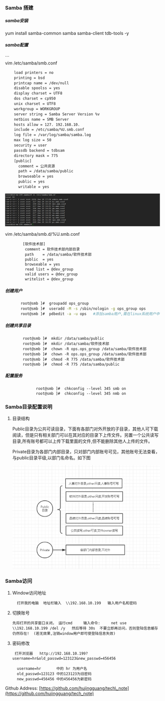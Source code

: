 ### **Samba 搭建**

##### samba安装

yum install samba-common samba  samba-client tdb-tools -y

##### samba配置

\`\`\`  
 vim  /etc/samba/smb.conf

```bash
    load printers = no
    printing = bsd
    printcap name = /dev/null
    disable spoolss = yes 
    display charset = UTF8
    dos charset = cp950
    unix charset = UTF8
    workgroup = WORKGROUP
    server string = Samba Server Version %v
    netbios name = SMB Server
    hosts allow = 127. 192.168.10. 
    include = /etc/samba/%U.smb.conf
    log file = /var/log/samba/samba.log
    max log size = 50
    security = user
    passdb backend = tdbsam
    directory mask = 775
    [public]
      comment = 公共资源
      path = /data/samba/public
      browseable = yes
      public = yes
      writable = yes
```

![](/assets/samba1.png)

vim  /etc/samba/smb.d/%U.smb.conf

```
        [软件技术部]
         comment = 软件技术部内部目录
         path    = /data/samba/软件技术部
         public  = yes
         browseable = yes
         read list = @dev_group
         valid users = @dev_group
         writelist = @dev_group
```

##### 创建用户

```bash
       root@smb ]#  groupadd ops_group
       root@smb ]#  useradd -M -s /sbin/nologin -g ops_group ops
       root@smb ]#  pdbedit -a -u ops   #添加samba用户,需在linux系统用户中存在!
```

##### 创建共享目录

```
        root@smb ]#  mkdir /data/samba/public    
        root@smb ]#  mkdir /data/samba/软件技术部  
        root@smb ]#  chown -R ops.ops_group /data/samba/软件技术部
        root@smb ]#  chown -R ops.ops_group /data/samba/软件技术部
        root@smb ]#  chmod -R 775 /data/samba/软件技术部  
        root@smb ]#  chmod -R 775 /data/samba/public
```

##### 配置服务

```
              root@smb ]#  chkconfig --level 345 smb on
              root@smb ]#  chkconfig --level 345 nmb on
```

### Samba目录配置说明

1. 目录结构

   Public目录为公共可读目录，下面有各部门对外开放的子目录，其他人可下载阅读，但是只有相关部门可以在其对应的目录下上传文件。另置一个公共读写目录,所有账号都可以上传下载里面的文件,但不能删除其他人上传的文件。

   Private目录为各部门内部目录，只对部门内部账号可见，其他账号无法查看，与public目录平级,以部门名命名。如下图

   ![](/assets/samba2.jpg)

### Samba访问

1. Window访问地址

   ```
     打开我的电脑  地址栏输入  \\192.168.10.199   输入用户名和密码
   ```

2. 切换账号

   ```
   先将打开的共享窗口关闭， 运行cmd     输入命令:     net use \\192.168.10.199 /del /y   然后等待 30s  不要立即再访问，否则登陆信息缓存仍然存在!  (若无效果,注销window用户即可使登陆信息失效)
   ```

3. 密码修改

   ```
    打开浏览器   http://192.168.10.199?username=hr&old_passwd=123123&new_passwd=456456

     username=hr       中的 hr 为用户名  
     old_passwd=123123 中的123123为旧密码  
     new_passwd=456456 中的456456为新密码
   ```

Github Address: [https://github.com/hujingguang/tech\_note](https://github.com/hujingguang/tech_note)

